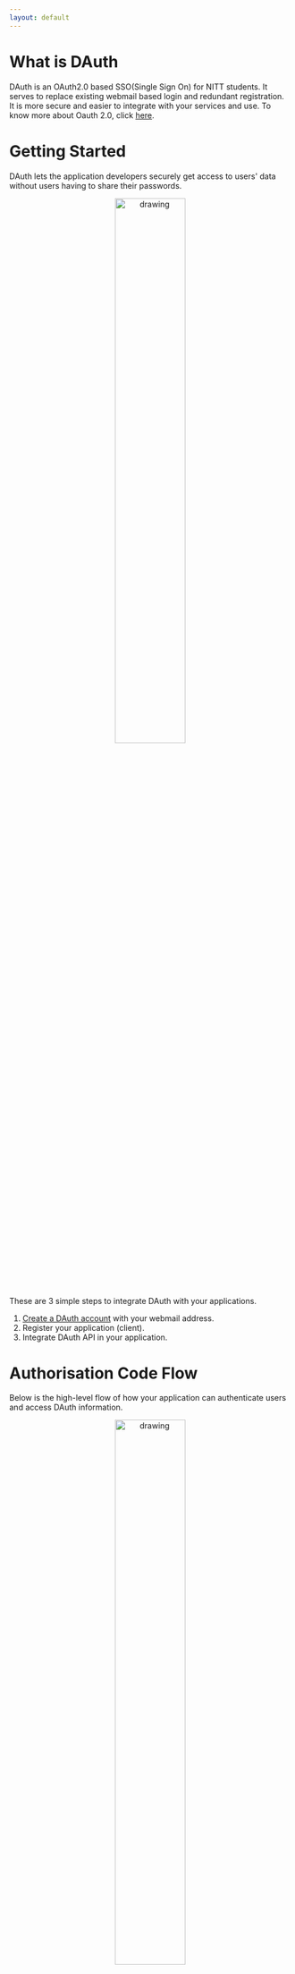 ```yaml
---
layout: default
---
```


# What is DAuth

DAuth is an OAuth2.0 based SSO(Single Sign On) for NITT students. It serves to replace existing webmail based login and redundant registration. It is more secure and easier to integrate with your services and use. 
To know more about Oauth 2.0, click [here](https://oauth.net/2/).

# Getting Started
DAuth lets the application developers securely get access to users' data without users having to share their passwords.  

<center><img src="images/getting-started.png" alt="drawing" width="50%" /></center>   

These are 3 simple steps to integrate DAuth with your applications.
1. [Create a DAuth account](https://auth.delta.nitt.edu/register) with your webmail address. 
2. Register your application (client).
3. Integrate DAuth API in your application. 

# Authorisation Code Flow

Below is the high-level flow of how your application can authenticate users and access DAuth information.   

<center><img src="images/code-flow.png" alt="drawing" width="50%" /></center>   

### Client Registration

A client i.e. the application making protected resource requests on behalf of the user(resource owner) or authenticating the user has to be signed up before. 
After creating a DAuth account, navigate to the Clients section and register your application there.
Homepage URL - This is the homepage URL of your application. 
Ex: `www.example.com`

Callback URL - This is where the user(resource owner) will be redirected back after an authorization request is made. 
Ex: `www.example.com/callback`  

### Client Credentials

A registered client will get some credentials. They include
Client ID, Client secret - A unique secret key and a redirectURI - Callback url that you’ve registered the application with.

# Endpoints

### Authorize Endpoint
The user has to give consent for your application to use their DAuth information.The authorization endpoint is used to interact with the user and obtain an authorization grant.  The authorization server MUST first verify the identity of the resource owner.

```
POST /authorize HTTP/1.1
Host: auth.delta.nitt.edu
Content-Type: application/x-www-form-urlencoded
Request Parameters:
    Required: true
    ParamType: Query
    DataType: String
```   

| Parameter | Description |
| --- | --- |
| client_id | Obtained during client registration. |
| redirect_uri | This should typically be the callback url provided during client registration. | 
| response_type | It tells the authorization server which grant to execute. Use response_type=code for authorization code. |
| grant_type | Use grant_type=authorization_code for authorization grant flow. |
| state | Used for security purposes. If this request parameter is set in the request, then it is returned to the application as part of the redirect_uri. | 
| scope | Scopes have been defined in [bottom](#scopes). |
| nonce | It is a client generated string. It will be present in the token and hence the client can validate the token. |

Example: `client_id=qwdsfgwrTHNHRMYUKTILY&redirect_uri=https%3A%2F%2Fstackoverflow.com%2F&response_type=code&grant_type=authorization_code&state=sdafsdghb&scope=email+openid+profile&nonce=bscsbascbadcsbasccabs`   

If the user authorizes, upon success, the user is redirected back to redirect_uri with authorization code and state as query parameters.

### Token

The token endpoint is used by the client to obtain an access token by presenting its authorization grant. The user should be unaware of this request(backchannel communication).

```
POST /oauth/token HTTP/1.1
Host: auth.delta.nitt.edu
Content-Type: application/x-www-form-urlencoded
Request Parameters:
    Required: true
    ParamType: Query
    DataType: String
```    

| Parameter | Description |
| --- | --- |
| client_id | Obtained during client registration. |
| client_secret | Obtained during client registration. | 
| grant_type | Use grant_type=authorization_code for authorization grant flow. |
| code | Authorization code obtained through /authorize call. |
| redirect_uri | The callback_url client has registered with. |

Example: `client_id=qwdsfgwrTHNHRMYUKTILY&client_secret=csadvfbgnrwmywtkulifjrknjvnjrnlrnjvlnfvnflv&grant_type=authorization_code&code=f65dbf63a96650e689ef9f800a63ed67177ebe45&redirect_uri=https%3A%2F%2Fstackoverflow.com%2F`  
  
On success, the response would contain  

| Parameter | Description |
| --- | --- |
| access_token |The token for accessing user resources |
| state | The state sent during authorize call is returned back |
| id_token | This token is sent if the initial `/authorize` call made involves openid in scope param |

### Key

```
GET /oauth/oidc/key HTTP/1.1
Host: auth.delta.nitt.edu
```
This route returns Jwks used to verify id_token.

### Resource api(user scope)

Request format:
```
POST /resources/user HTTP/1.1
Host: auth.delta.nitt.edu
Authorization: Bearer 02f71255ee95a04d6066de3969bb52f466c90572
```   

Response : 
```
user object (i.e the resources)
```


The access token is to be sent as a bearer token in headers(authorization header). The resources authorized by the user can be finally accessed.

### Scopes

The authorization and token endpoints allow the client to specify the scope of the access request using the "scope" request parameter.  

Accepted Scopes
1. openid
  - Specifying open_id scope sends id_token in the response of /token call.
2. email
  - Includes email of user in id token
3. profile
  - Includes name in id token

### User  
Gives user object.

# Quick guide to integrating DAuth API 

1. Create a DAuth account and register client
2. UI  
<center><img src="images/login-with-dauth.png" alt="drawing" width="50%" /></center>  

3. Once the user clicks the button, make a call to /authorize endpoint with the query parameters mentioned above
4. The user will be redirected back to callback_url you’ve provided during client registration and gets code (authorization code) and state as query parameters 
5. Make a backchannel post request to /oauth/token using query parameters mentioned above.
6. Response will be token(authorization) and id_token(authentication). Id_token will be sent back only if oidc scope is added in step 3.
7. Finally, with that token, do a POST request to auth.delta.nitt.edu/resources/user to get the user details. The token must be sent as a bearer token in headers(authorization header).
